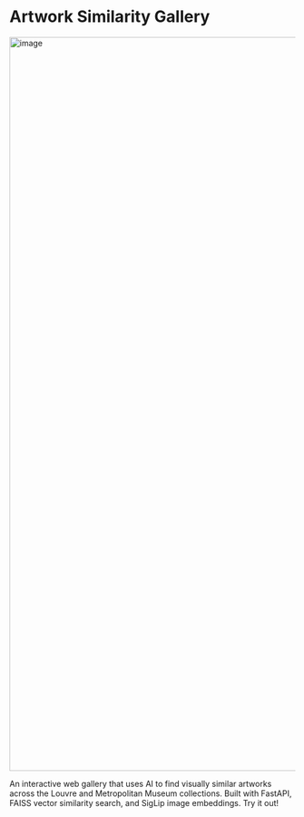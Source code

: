 # Artwork Similarity Gallery

[<img width="1292" alt="image" src="https://github.com/user-attachments/assets/9077d9d6-bfee-451a-b3ae-83db68e42c06">](www.artalike.org)


An interactive web gallery that uses AI to find visually similar artworks across the Louvre and Metropolitan Museum collections. Built with FastAPI, FAISS vector similarity search, and SigLip image embeddings. Try it out!
